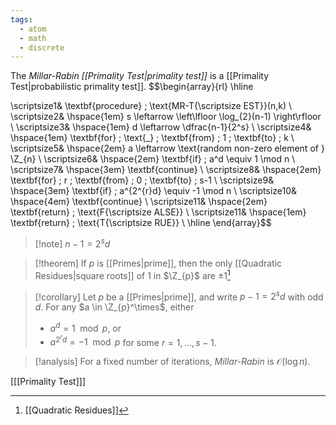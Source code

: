 ```yaml
---
tags:
  - atom
  - math
  - discrete
---
```

The *Millar-Rabin [[Primality Test|primality test]]* is a [[Primality Test|probabilistic primality test]].
$$\begin{array}{rl}
\hline

\scriptsize1& \textbf{procedure} \; \text{MR-T{\scriptsize EST}}(n,k) \\
\scriptsize2& \hspace{1em} s \leftarrow \left\lfloor \log_{2}(n-1) \right\rfloor  \\
\scriptsize3& \hspace{1em} d \leftarrow \dfrac{n-1}{2^s}  \\
\scriptsize4& \hspace{1em} \textbf{for} \; \text{\_}  \; \textbf{from} \; 1 \; \textbf{to} \; k \\
\scriptsize5& \hspace{2em} a \leftarrow \text{random non-zero element of } \Z_{n} \\
\scriptsize6& \hspace{2em} \textbf{if} \; a^d \equiv 1 \mod n \\
\scriptsize7& \hspace{3em} \textbf{continue} \\
\scriptsize8& \hspace{2em} \textbf{for} \; r  \; \textbf{from} \; 0 \; \textbf{to} \; s-1 \\
\scriptsize9& \hspace{3em} \textbf{if} \; a^{2^{r}d} \equiv -1 \mod n \\
\scriptsize10& \hspace{4em} \textbf{continue} \\
\scriptsize11& \hspace{2em} \textbf{return} \; \text{F{\scriptsize ALSE}} \\
\scriptsize11& \hspace{1em} \textbf{return} \; \text{T{\scriptsize RUE}} \\
\hline
\end{array}$$

> [!note] $n - 1 = 2^sd$
 
> [!theorem] If $p$ is [[Primes|prime]], then the only [[Quadratic Residues|square roots]] of $1$ in $\Z_{p}$ are $\pm 1$[^1]

> [!corollary]
> Let $p$ be a [[Primes|prime]], and write $p-1 = 2^sd$ with odd $d$. For any $a \in \Z_{p}^\times$, either
> - $a^d = 1 \mod p$, or
> - $a^{2^r{d}} = -1 \mod p$ for some $r = 1, \dots, s-1$.

> [!analysis] For a fixed number of iterations, *Millar-Rabin* is $\mathcal{O}(\log n)$.

\[[[Primality Test]]\]

[^1]: [[Quadratic Residues]]
